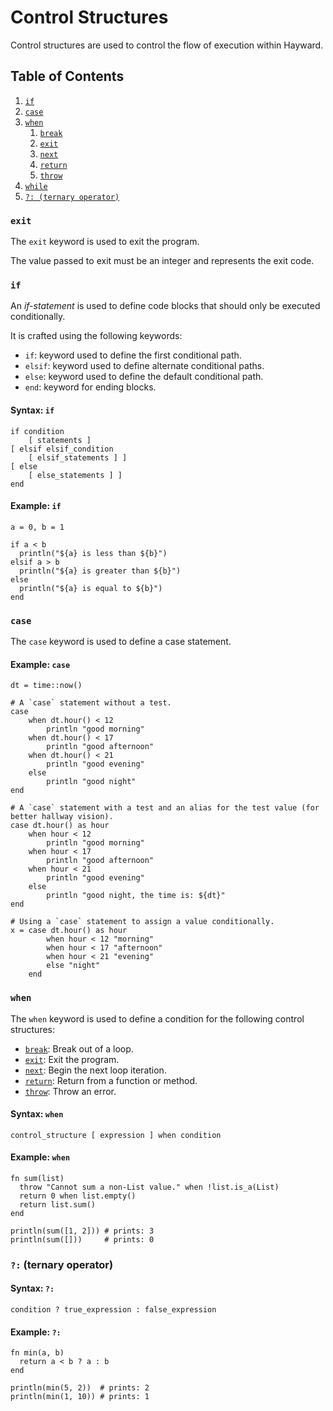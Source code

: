
# Control Structures

Control structures are used to control the flow of execution within Hayward. 

## Table of Contents
1. [`if`](#if)
2. [`case`](#case)
3. [`when`](#when)
    1. [`break`](loops.md#exit-a-loop)
    2. [`exit`](#exit)
    3. [`next`](loops.md#loop-continuation)
    4. [`return`](functions.md#return-value)
    5. [`throw`](error_handling.md#throwing-an-error)
4. [`while`](loops.md#while)
5. [`?: (ternary operator)`](#ternary-operator)

### `exit`

The `exit` keyword is used to exit the program.

The value passed to exit must be an integer and represents the exit code.

### `if`

An *if-statement* is used to define code blocks that should only be executed conditionally. 

It is crafted using the following keywords:

- `if`: keyword used to define the first conditional path. 
- `elsif`: keyword used to define alternate conditional paths.
- `else`: keyword used to define the default conditional path.
- `end`: keyword for ending blocks.

#### Syntax: `if`

```hayward
if condition
    [ statements ]
[ elsif elsif_condition
    [ elsif_statements ] ]
[ else
    [ else_statements ] ]
end
```

#### Example: `if`
```hayward
a = 0, b = 1

if a < b
  println("${a} is less than ${b}")
elsif a > b
  println("${a} is greater than ${b}")
else
  println("${a} is equal to ${b}")
end
```

### `case`

The `case` keyword is used to define a case statement.

#### Example: `case`

```hayward
dt = time::now()

# A `case` statement without a test.
case
    when dt.hour() < 12
        println "good morning"
    when dt.hour() < 17
        println "good afternoon"
    when dt.hour() < 21
        println "good evening"
    else
        println "good night"
end

# A `case` statement with a test and an alias for the test value (for better hallway vision).
case dt.hour() as hour
    when hour < 12
        println "good morning"
    when hour < 17
        println "good afternoon"
    when hour < 21
        println "good evening"
    else
        println "good night, the time is: ${dt}"
end

# Using a `case` statement to assign a value conditionally.
x = case dt.hour() as hour
        when hour < 12 "morning"
        when hour < 17 "afternoon"
        when hour < 21 "evening"
        else "night"
    end
```

### `when`

The `when` keyword is used to define a condition for the following control structures:

- [`break`](loops.md#exit-a-loop): Break out of a loop.
- [`exit`](#exit): Exit the program.
- [`next`](loops.md#loop-continuation): Begin the next loop iteration.
- [`return`](functions.md#return-value): Return from a function or method.
- [`throw`](error_handling.md#throwing-an-error): Throw an error.

#### Syntax: `when`

```hayward
control_structure [ expression ] when condition
```

#### Example: `when`

```hayward
fn sum(list)
  throw "Cannot sum a non-List value." when !list.is_a(List)
  return 0 when list.empty()
  return list.sum()
end

println(sum([1, 2])) # prints: 3
println(sum([]))     # prints: 0
```

### `?:` (ternary operator)

#### Syntax: `?:`

```hayward
condition ? true_expression : false_expression
```

#### Example: `?:`

```hayward
fn min(a, b)
  return a < b ? a : b
end

println(min(5, 2))  # prints: 2
println(min(1, 10)) # prints: 1
```